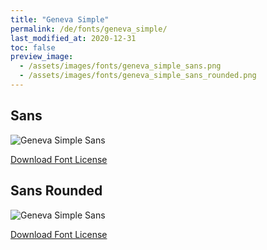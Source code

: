 ```yaml
---
title: "Geneva Simple"
permalink: /de/fonts/geneva_simple/
last_modified_at: 2020-12-31
toc: false
preview_image:
  - /assets/images/fonts/geneva_simple_sans.png
  - /assets/images/fonts/geneva_simple_sans_rounded.png
---
```

## Sans

![Geneva Simple Sans](/assets/images/fonts/geneva_simple_sans.png)

[Download Font License](https://github.com/inkstitch/inkstitch/tree/main/fonts/geneva_simple/LICENSE)

## Sans Rounded

![Geneva Simple Sans](/assets/images/fonts/geneva_simple_sans_rounded.png)

[Download Font License](https://github.com/inkstitch/inkstitch/tree/main/fonts/geneva_rounded/LICENSE)
